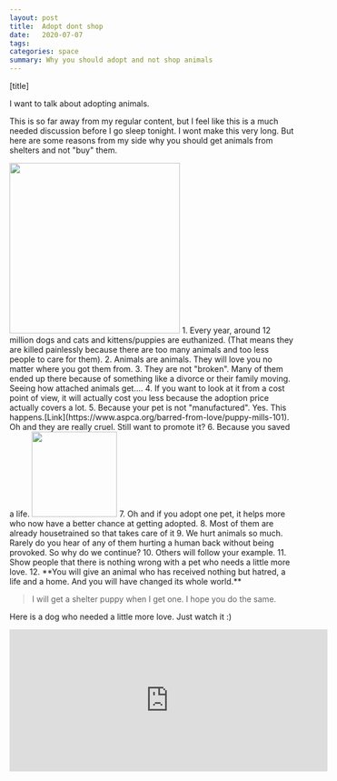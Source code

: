 ```yaml
---
layout: post
title:  Adopt dont shop
date:   2020-07-07
tags: 
categories: space
summary: Why you should adopt and not shop animals
---
```


[title]

I want to talk about adopting animals.

This is so far away from my regular content, but I feel like this is a much needed discussion before I go sleep tonight.
I wont make this very long. But here are some reasons from my side why you should get animals from shelters and not "buy" them.

<img src= "https://cbsnews1.cbsistatic.com/hub/i/2015/04/07/548e24ea-376d-4b6a-a04e-85c0ff584fb4/northforkshelterdog.jpg" height ="300" />
1. Every year, around 12 million dogs and cats and kittens/puppies  are euthanized. (That means they are killed painlessly because there are too many animals and too less people to care for them). 
2. Animals are animals. They will love you no matter where you got them from. 
3. They are not "broken". Many of them ended up there because of something like a divorce or their family moving. Seeing how attached animals get....
4. If you want to look at it from a cost point of view, it will actually cost you less because the adoption price actually covers a lot.
5. Because your pet is not "manufactured". Yes. This happens.[Link](https://www.aspca.org/barred-from-love/puppy-mills-101).  Oh and they are really cruel. Still want to promote it?
6. Because you saved a life. <img src = "https://www.adoptapet.com/blog/uploads/2014/04/take-us-home-kittens.jpg" height= "150"/>
7. Oh and if you adopt one pet, it helps more who now have a better chance at getting adopted.
8. Most of them are already housetrained so that takes care of it
9. We hurt animals so much. Rarely do you hear of any of them hurting a human back without being provoked. So why do we continue?
10. Others will follow your example.
11. Show people that there is nothing wrong with a pet who needs a little more love.
12. **You will give an animal who has received nothing but hatred, a life and a home. And you will have changed its whole world.**

> I will get a shelter puppy when I get one. I hope you do the same. 

Here is a dog who needed a little more love. Just watch it :)
<iframe width="560" height="250" src="https://www.youtube.com/embed/EVwnDS7nrWI" frameborder="0" allow="accelerometer; autoplay; encrypted-media; gyroscope; picture-in-picture" allowfullscreen></iframe>


